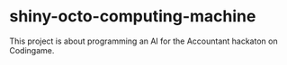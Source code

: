 # shiny-octo-computing-machine
This project is about programming an AI for the Accountant hackaton on Codingame.
